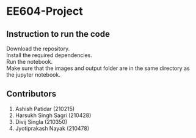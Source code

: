# EE604-Project
## Instruction to run the code
 
Download the repository.  
Install the required dependencies.  
Run the notebook.   
Make sure that the images and output folder are in the same directory as the jupyter notebook.   
## Contributors
<ol>
  <li>Ashish Patidar (210215)</li>
  <li>Harsukh Singh Sagri (210428)</li>
  <li>Divij Singla (210350)</li>
  <li>Jyotiprakash Nayak (210478)</li>
</ol>



